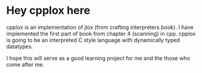 # Hey cpplox here

cpplox is an implementation of jlox (from crafting interpreters book). I have implemented the first part of book from chapter 4 (scanning) in cpp. cpplox is going to be an interpreted C style language with dynamically typed datatypes.

I hope this will serve as a good learning project for me and the those who come after me.
